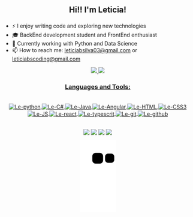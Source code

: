 ## <p align="center"> Hi!! I'm Leticia! </p>

- ⚡ I enjoy writing code and exploring new technologies
- 🎓 BackEnd development student and FrontEnd enthusiast
- 🔭 Currently working with Python and Data Science
- 📫 How to reach me: leticiabsilva03@gmail.com or leticiabscoding@gmail.com

<div align="center">
  <a href="https://github.com/leticiabsilva03">
  <img height="180cm" src="https://github-readme-stats.vercel.app/api?username=leticiabsilva03&show_icons=true&theme=tokyonight&include_all_commits=true&count_private=true"/>
  <img height="180cm" src="https://github-readme-stats.vercel.app/api/top-langs/?username=leticiabsilva03&layout=compact&langs_count=16&theme=tokyonight"/>
 
   ### Languages and Tools:
  <div align="center" style="display: inline_block"><br>
    <img align="center" alt="Le-python" height="30" width="40" src="https://cdn.jsdelivr.net/gh/devicons/devicon/icons/python/python-original.svg">
    <img align="center" alt="Le-C#" height="30" width="40" src="https://cdn.jsdelivr.net/gh/devicons/devicon/icons/csharp/csharp-original.svg">
    <img align="center" alt="Le-Java" height="30" width="40" src="https://cdn.jsdelivr.net/gh/devicons/devicon/icons/java/java-original.svg">  
    <img align="center" alt="Le-Angular" height="30" width="40" src="https://cdn.jsdelivr.net/gh/devicons/devicon/icons/angularjs/angularjs-plain.svg">
    <img align="center" alt="Le-HTML" height="30" width="40" src="https://cdn.jsdelivr.net/gh/devicons/devicon/icons/html5/html5-original.svg">
    <img align="center" alt="Le-CSS3" height="30" width="40" src="https://cdn.jsdelivr.net/gh/devicons/devicon/icons/css3/css3-original.svg">
    <img align="center" alt="Le-JS" height="30" width="40" src="https://cdn.jsdelivr.net/gh/devicons/devicon/icons/javascript/javascript-original.svg">
    <img align="center" alt="Le-react" height="30" width="40" src="https://cdn.jsdelivr.net/gh/devicons/devicon/icons/react/react-original.svg">
    <img align="center" alt="Le-typescrit" height="30" width="40" src="https://cdn.jsdelivr.net/gh/devicons/devicon/icons/typescript/typescript-original.svg">  
    <img align="center" alt="Le-git" height="30" width="40" src="https://cdn.jsdelivr.net/gh/devicons/devicon/icons/git/git-original.svg">
    <img align="center" alt="Le-github" height="30" width="40" src="https://cdn.jsdelivr.net/gh/devicons/devicon/icons/github/github-original.svg">
                                                          
##

<div align="center">
   <a href="https://www.linkedin.com/in/let%C3%ADcia-silva-3b4b98242/" target="_blank"><img align="center" src="https://img.shields.io/badge/LinkedIn-0077B5?style=for-the-badge&logo=linkedin&logoColor=white" target="_blank"></a>
    <a href="https://www.instagram.com/leticiabsilv_/" target="_blank"><img align="center" src="https://img.shields.io/badge/Instagram-E4405F?style=for-the-badge&logo=instagram&logoColor=white" target="_blank"></a>
    <a href="https://discord.gg/UuZan6fVY4" target="_blank"><img align="center" src="https://img.shields.io/badge/Discord-7289DA?style=for-the-badge&logo=discord&logoColor=white" target="_blank"></a>
    <a href="mailto:leticiabscoding@gmail.com" target="_blank"><img align="center" src="https://img.shields.io/badge/Gmail-D14836?style=for-the-badge&logo=gmail&logoColor=white" target="_blank"></a>
<div> 

  ![Snake animation](https://github.com/leticiabsilva03/leticiabsilva03/blob/output/github-contribution-grid-snake.svg)
